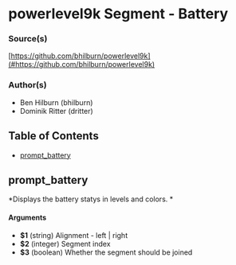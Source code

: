 # powerlevel9k Segment - Battery


### Source(s)

[https://github.com/bhilburn/powerlevel9k](#https://github.com/bhilburn/powerlevel9k)


### Author(s)

- Ben Hilburn (bhilburn)
- Dominik Ritter (dritter)


## Table of Contents

- [prompt_battery](#prompt_battery)

## prompt_battery
*Displays the battery statys in levels and colors. *

#### Arguments

- **$1** (string) Alignment - left | right
- **$2** (integer) Segment index
- **$3** (boolean) Whether the segment should be joined


